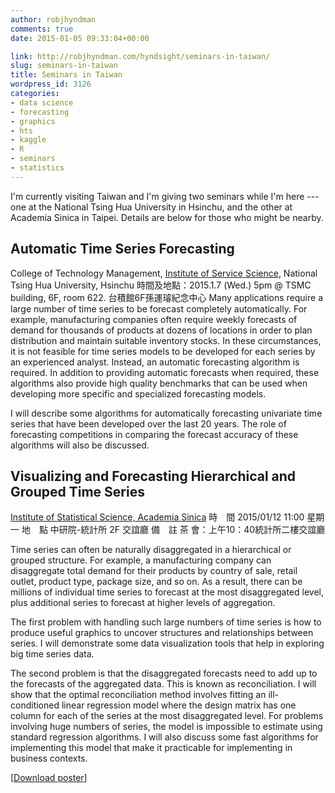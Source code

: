 ```yaml
---
author: robjhyndman
comments: true
date: 2015-01-05 09:33:04+00:00

link: http://robjhyndman.com/hyndsight/seminars-in-taiwan/
slug: seminars-in-taiwan
title: Seminars in Taiwan
wordpress_id: 3126
categories:
- data science
- forecasting
- graphics
- hts
- kaggle
- R
- seminars
- statistics
---
```


I'm currently visiting Taiwan and I'm giving two seminars while I'm here --- one at the National Tsing Hua University in Hsinchu, and the other at Academia Sinica in Taipei. Details are below for those who might be nearby.<!-- more -->



## Automatic Time Series Forecasting



College of Technology Management, [Institute of Service Science](http://www.iss.nthu.edu.tw/),
National Tsing Hua University, Hsinchu
時間及地點：2015.1.7 (Wed.) 5pm @ TSMC building, 6F, room 622. 台積館6F孫運璿紀念中心
Many applications require a large number of time series to be forecast completely automatically. For example, manufacturing companies often require weekly forecasts of demand for thousands of products at dozens of locations in order to plan distribution and maintain suitable inventory stocks. In these circumstances, it is not feasible for time series models to be developed for each series by an experienced analyst. Instead, an automatic forecasting algorithm is required. In addition to providing automatic forecasts when required, these algorithms also provide high quality benchmarks that can be used when developing more specific and specialized forecasting models.

I will describe some algorithms for automatically forecasting univariate time series that have been developed over the last 20 years. The role of forecasting competitions in comparing the forecast accuracy of these algorithms will also be discussed.





## Visualizing and Forecasting Hierarchical and Grouped Time Series



[Institute of Statistical Science, Academia Sinica](http://www.stat.sinica.edu.tw/statnewsite/seminar/show/1986/)
時　間 2015/01/12 11:00 星期一
地　點 中研院-統計所 2F 交誼廳
備　註 茶 會：上午10：40統計所二樓交誼廳

Time series can often be naturally disaggregated in a hierarchical or grouped structure. For example, a manufacturing company can disaggregate total demand for their products by country of sale, retail outlet, product type, package size, and so on. As a result, there can be millions of individual time series to forecast at the most disaggregated level, plus additional series to forecast at higher levels of aggregation.

The first problem with handling such large numbers of time series is how to produce useful graphics to uncover structures and relationships between series. I will demonstrate some data visualization tools that help in exploring big time series data.

The second problem is that the disaggregated forecasts need to add up to the forecasts of the aggregated data. This is known as reconciliation. I will show that the optimal reconciliation method involves fitting an ill-conditioned linear regression model where the design matrix has one column for each of the series at the most disaggregated level. For problems involving huge numbers of series, the model is impossible to estimate using standard regression algorithms. I will also discuss some fast algorithms for implementing this model that make it practicable for implementing in business contexts.

[[Download poster](http://www.stat.sinica.edu.tw/statnewsite/seminar/download/1986/)]


